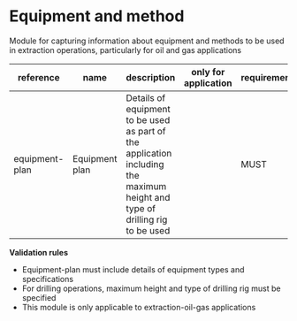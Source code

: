 # Equipment and method

Module for capturing information about equipment and methods to be used 
in extraction operations, particularly for oil and gas applications


| reference | name | description | only for application | requirement | notes |
| --- | --- | --- | --- | --- | --- |
| equipment-plan | Equipment plan | Details of equipment to be used as part of the application including the maximum height and type of drilling rig to be used |  | MUST |  |

**Validation rules**

- Equipment-plan must include details of equipment types and specifications
- For drilling operations, maximum height and type of drilling rig must be specified
- This module is only applicable to extraction-oil-gas applications